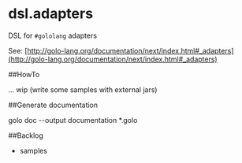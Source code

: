 dsl.adapters
============

DSL for `#gololang` adapters

See: [http://golo-lang.org/documentation/next/index.html#_adapters](http://golo-lang.org/documentation/next/index.html#_adapters)

##HowTo

... wip (write some samples with external jars)

##Generate documentation

golo doc --output documentation  *.golo

##Backlog

- samples